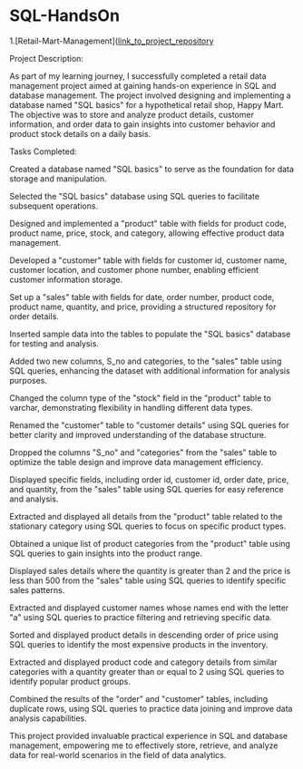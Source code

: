 # SQL-HandsOn
1.[Retail-Mart-Management]([link_to_project_repository](https://github.com/EkeshwarSahu/SQL-HandsOn/blob/main/retail_mngmt.sql)

Project Description:

As part of my learning journey, I successfully completed a retail data management project aimed at gaining hands-on experience in SQL and database management. The project involved designing and implementing a database named "SQL basics" for a hypothetical retail shop, Happy Mart. The objective was to store and analyze product details, customer information, and order data to gain insights into customer behavior and product stock details on a daily basis.

Tasks Completed:

Created a database named "SQL basics" to serve as the foundation for data storage and manipulation.

Selected the "SQL basics" database using SQL queries to facilitate subsequent operations.

Designed and implemented a "product" table with fields for product code, product name, price, stock, and category, allowing effective product data management.

Developed a "customer" table with fields for customer id, customer name, customer location, and customer phone number, enabling efficient customer information storage.

Set up a "sales" table with fields for date, order number, product code, product name, quantity, and price, providing a structured repository for order details.

Inserted sample data into the tables to populate the "SQL basics" database for testing and analysis.

Added two new columns, S_no and categories, to the "sales" table using SQL queries, enhancing the dataset with additional information for analysis purposes.

Changed the column type of the "stock" field in the "product" table to varchar, demonstrating flexibility in handling different data types.

Renamed the "customer" table to "customer details" using SQL queries for better clarity and improved understanding of the database structure.

Dropped the columns "S_no" and "categories" from the "sales" table to optimize the table design and improve data management efficiency.

Displayed specific fields, including order id, customer id, order date, price, and quantity, from the "sales" table using SQL queries for easy reference and analysis.

Extracted and displayed all details from the "product" table related to the stationary category using SQL queries to focus on specific product types.

Obtained a unique list of product categories from the "product" table using SQL queries to gain insights into the product range.

Displayed sales details where the quantity is greater than 2 and the price is less than 500 from the "sales" table using SQL queries to identify specific sales patterns.

Extracted and displayed customer names whose names end with the letter "a" using SQL queries to practice filtering and retrieving specific data.

Sorted and displayed product details in descending order of price using SQL queries to identify the most expensive products in the inventory.

Extracted and displayed product code and category details from similar categories with a quantity greater than or equal to 2 using SQL queries to identify popular product groups.

Combined the results of the "order" and "customer" tables, including duplicate rows, using SQL queries to practice data joining and improve data analysis capabilities.

This project provided invaluable practical experience in SQL and database management, empowering me to effectively store, retrieve, and analyze data for real-world scenarios in the field of data analytics.




